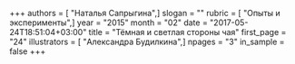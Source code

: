 +++
authors = [ "Наталья Сапрыгина",]
slogan = ""
rubric = [ "Опыты и эксперименты",]
year = "2015"
month = "02"
date = "2017-05-24T18:51:04+03:00"
title = "Тёмная и светлая стороны чая"
first_page = "24"
illustrators = [ "Александра Будилкина",]
npages = "3"
in_sample = false
+++
